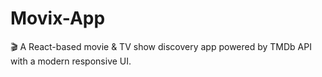 # Movix-App
🎬 A React-based movie &amp; TV show discovery app powered by TMDb API with a modern responsive UI.
